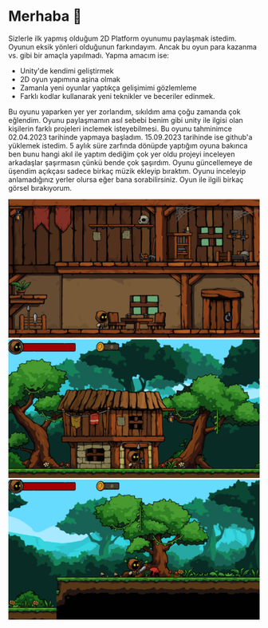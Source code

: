 # Merhaba 👋

Sizlerle ilk yapmış olduğum 2D Platform oyunumu paylaşmak istedim. Oyunun eksik yönleri olduğunun farkındayım. Ancak bu oyun para kazanma vs. gibi bir amaçla yapılmadı. Yapma amacım ise:

- Unity'de kendimi geliştirmek
- 2D oyun yapımına aşina olmak
- Zamanla yeni oyunlar yaptıkça gelişimimi gözlemleme
- Farklı kodlar kullanarak yeni teknikler ve beceriler edinmek.

Bu oyunu yaparken yer yer zorlandım, sıkıldım ama çoğu zamanda çok eğlendim. Oyunu paylaşmamın asıl sebebi benim gibi unity ile ilgisi olan kişilerin farklı projeleri inclemek isteyebilmesi. Bu oyunu tahminimce 02.04.2023 tarihinde yapmaya başladım. 15.09.2023 tarihinde ise github'a yüklemek istedim. 5 aylık süre zarfında dönüpde yaptığım oyuna bakınca ben bunu hangi akıl ile yaptım dediğim çok yer oldu projeyi inceleyen arkadaşlar şaşırmasın çünkü bende çok şaşırdım. Oyunu güncellemeye de üşendim açıkçası sadece birkaç müzik ekleyip bıraktım. Oyunu inceleyip anlamadığınız yerler olursa eğer bana sorabilirsiniz. Oyun ile ilgili birkaç görsel bırakıyorum.


![alt text](https://github.com/huseyinnatess/2D_Platform_Game/blob/main/Readmeimg/P-1.png)
![alt text](https://github.com/huseyinnatess/2D_Platform_Game/blob/main/Readmeimg/P-2.png)
![alt text](https://github.com/huseyinnatess/2D_Platform_Game/blob/main/Readmeimg/P-3.png)
